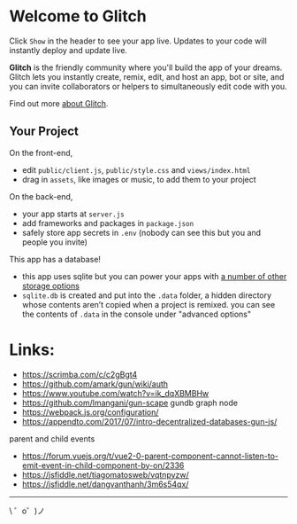 Welcome to Glitch
=================

Click `Show` in the header to see your app live. Updates to your code will instantly deploy and update live.

**Glitch** is the friendly community where you'll build the app of your dreams. Glitch lets you instantly create, remix, edit, and host an app, bot or site, and you can invite collaborators or helpers to simultaneously edit code with you.

Find out more [about Glitch](https://glitch.com/about).


Your Project
------------

On the front-end,
- edit `public/client.js`, `public/style.css` and `views/index.html`
- drag in `assets`, like images or music, to add them to your project

On the back-end,
- your app starts at `server.js`
- add frameworks and packages in `package.json`
- safely store app secrets in `.env` (nobody can see this but you and people you invite)

This app has a database!
- this app uses sqlite but you can power your apps with [a number of other storage options](https://glitch.com/storage)
- `sqlite.db` is created and put into the `.data` folder, a hidden directory whose contents aren’t copied when a project is remixed. you can see the contents of `.data` in the console under "advanced options"


# Links:
 * https://scrimba.com/c/c2gBgt4
 * https://github.com/amark/gun/wiki/auth
 * https://www.youtube.com/watch?v=ik_dqXBMBHw
 * https://github.com/lmangani/gun-scape gundb graph node
 * https://webpack.js.org/configuration/
 * https://appendto.com/2017/07/intro-decentralized-databases-gun-js/

parent and child events
 * https://forum.vuejs.org/t/vue2-0-parent-component-cannot-listen-to-emit-event-in-child-component-by-on/2336
 * https://jsfiddle.net/tiagomatosweb/vqtnpyzw/ 
 * https://jsfiddle.net/dangvanthanh/3m6s54qx/

-------------------

\ ゜o゜)ノ
